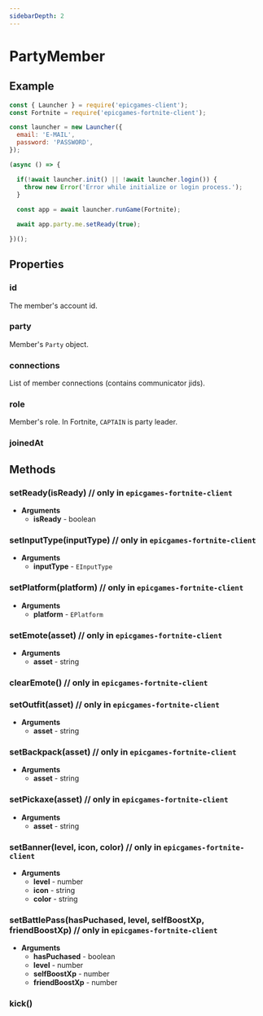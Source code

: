 ```yaml
---
sidebarDepth: 2
---
```


# PartyMember

## Example
```javascript
const { Launcher } = require('epicgames-client');
const Fortnite = require('epicgames-fortnite-client');

const launcher = new Launcher({
  email: 'E-MAIL',
  password: 'PASSWORD',
});

(async () => {

  if(!await launcher.init() || !await launcher.login()) {
    throw new Error('Error while initialize or login process.');
  }
	
  const app = await launcher.runGame(Fortnite);

  await app.party.me.setReady(true);

})();
```

## Properties

### id
The member's account id.

### party
Member's `Party` object.

### connections
List of member connections (contains communicator jids).

### role
Member's role. In Fortnite, `CAPTAIN` is party leader.

### joinedAt

## Methods

### setReady(isReady) // only in `epicgames-fortnite-client`
- **Arguments**
  - **isReady** - boolean

### setInputType(inputType) // only in `epicgames-fortnite-client`
- **Arguments**
  - **inputType** - `EInputType`

### setPlatform(platform) // only in `epicgames-fortnite-client`
- **Arguments**
  - **platform** - `EPlatform`

### setEmote(asset) // only in `epicgames-fortnite-client`
- **Arguments**
  - **asset** - string

### clearEmote() // only in `epicgames-fortnite-client`

### setOutfit(asset) // only in `epicgames-fortnite-client`
- **Arguments**
  - **asset** - string

### setBackpack(asset) // only in `epicgames-fortnite-client`
- **Arguments**
  - **asset** - string

### setPickaxe(asset) // only in `epicgames-fortnite-client`
- **Arguments**
  - **asset** - string
  
### setBanner(level, icon, color) // only in `epicgames-fortnite-client`
- **Arguments**
  - **level** - number
  - **icon** - string
  - **color** - string

### setBattlePass(hasPuchased, level, selfBoostXp, friendBoostXp) // only in `epicgames-fortnite-client`
- **Arguments**
  - **hasPuchased** - boolean
  - **level** - number
  - **selfBoostXp** - number
  - **friendBoostXp** - number

### kick()